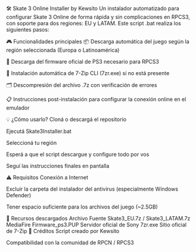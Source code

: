 🛠️ Skate 3 Online Installer by Kewsito
Un instalador automatizado para configurar Skate 3 Online de forma rápida y sin complicaciones en RPCS3, con soporte para dos regiones: EU y LATAM. Este script .bat realiza los siguientes pasos:

🎮 Funcionalidades principales
📦 Descarga automática del juego según la región seleccionada (Europa o Latinoamérica)

🧩 Descarga del firmware oficial de PS3 necesario para RPCS3

🧰 Instalación automática de 7-Zip CLI (7zr.exe) si no está presente

🗂️ Descompresión del archivo .7z con verificación de errores

📋 Instrucciones post-instalación para configurar la conexión online en el emulador

💡 ¿Cómo usarlo?
Cloná o descargá el repositorio

Ejecutá Skate3Installer.bat

Seleccioná tu región

Esperá a que el script descargue y configure todo por vos

Seguí las instrucciones finales en pantalla

⚠️ Requisitos
Conexión a Internet

Excluir la carpeta del instalador del antivirus (especialmente Windows Defender)

Tener espacio suficiente para los archivos del juego (~2.5GB)

📎 Recursos descargados
Archivo	Fuente
Skate3_EU.7z / Skate3_LATAM.7z	MediaFire
Firmware_ps3.PUP	Servidor oficial de Sony
7zr.exe	Sitio oficial de 7-Zip
🙌 Créditos
Script creado por Kewsito

Compatibilidad con la comunidad de RPCN / RPCS3

